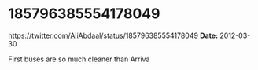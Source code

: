# 185796385554178049
https://twitter.com/AliAbdaal/status/185796385554178049
**Date:** 2012-03-30

First buses are so much cleaner than Arriva
